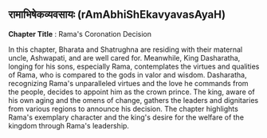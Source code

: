 ## रामाभिषेकव्यवसायः (rAmAbhiShEkavyavasAyaH)
**Chapter Title** : Rama's Coronation Decision

In this chapter, Bharata and Shatrughna are residing with their maternal uncle, Ashwapati, and are well cared for. Meanwhile, King Dasharatha, longing for his sons, especially Rama, contemplates the virtues and qualities of Rama, who is compared to the gods in valor and wisdom. Dasharatha, recognizing Rama's unparalleled virtues and the love he commands from the people, decides to appoint him as the crown prince. The king, aware of his own aging and the omens of change, gathers the leaders and dignitaries from various regions to announce his decision. The chapter highlights Rama's exemplary character and the king's desire for the welfare of the kingdom through Rama's leadership.